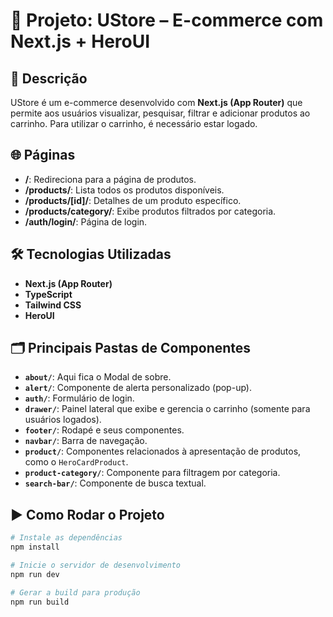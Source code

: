# 🛒 Projeto: UStore – E-commerce com Next.js + HeroUI

## 📌 Descrição  
UStore é um e-commerce desenvolvido com **Next.js (App Router)** que permite aos usuários visualizar, pesquisar, filtrar e adicionar produtos ao carrinho. Para utilizar o carrinho, é necessário estar logado.

## 🌐 Páginas  
- **/**: Redireciona para a página de produtos.  
- **/products/**: Lista todos os produtos disponíveis.  
- **/products/[id]/**: Detalhes de um produto específico.  
- **/products/category/**: Exibe produtos filtrados por categoria.  
- **/auth/login/**: Página de login.

## 🛠️ Tecnologias Utilizadas  
- **Next.js (App Router)**  
- **TypeScript**  
- **Tailwind CSS**  
- **HeroUI**

## 🗂️ Principais Pastas de Componentes  
- **`about/`**: Aqui fica o Modal de sobre.
- **`alert/`**: Componente de alerta personalizado (pop-up).  
- **`auth/`**: Formulário de login.  
- **`drawer/`**: Painel lateral que exibe e gerencia o carrinho (somente para usuários logados).  
- **`footer/`**: Rodapé e seus componentes.  
- **`navbar/`**: Barra de navegação.  
- **`product/`**: Componentes relacionados à apresentação de produtos, como o `HeroCardProduct`.  
- **`product-category/`**: Componente para filtragem por categoria.  
- **`search-bar/`**: Componente de busca textual.

## ▶️ Como Rodar o Projeto

```bash
# Instale as dependências
npm install

# Inicie o servidor de desenvolvimento
npm run dev

# Gerar a build para produção
npm run build
```